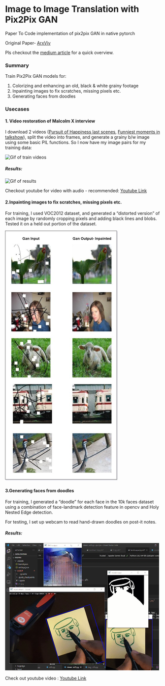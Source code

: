 # Image to Image Translation with Pix2Pix GAN
Paper To Code implementation of pix2pix GAN in native pytorch

Original Paper- [ArxViv](https://arxiv.org/abs/1611.07004)


Pls checkout the [medium article](https://medium.com/@noufalsamsudin/image-to-image-translations-for-colorizing-videos-image-restoration-and-face-generation-14b7d7a40b34?sk=a73efb61df685f717459ab89e8f2a0ba) for a quick overview.

### Summary

Train Pix2Pix GAN models for:
1. Colorizing and enhancing an old, black & white grainy footage
2. Inpainting images to fix scratches, missing pixels etc.
3. Generating faces from doodles


### Usecases

#### 1. Video restoration of Malcolm X interview

 I download 2 videos ([Pursuit of Happiness last scenes](https://www.youtube.com/watch?v=x8-7mHT9edg&ab_channel=CiprianVatamanu), [Funniest moments in talkshow](https://www.youtube.com/watch?v=hO5Fp9ZLFqE&ab_channel=ComedySpace)), split the video into frames, and generate a grainy b/w image using some basic PIL functions. So I now have my image pairs for my training data:
 
 ![Gif of train videos](https://github.com/kvsnoufal/pix2pix/blob/master/docs/malcolm_train_gif.gif)
 
 ##### Results:

![Gif of results](https://github.com/kvsnoufal/pix2pix/blob/master/docs/malcolm_result_gif.gif)


Checkout youtube for video with audio - recommended:
[Youtube Link](https://youtu.be/Fhb1uHk80XQ)

#### 2.Inpainting images to fix scratches, missing pixels etc.

For training, I used VOC2012 dataset, and generated a “distorted version” of each image by randomly cropping pixels and adding black lines and blobs. Tested it on a held out portion of the dataset.

![Pic of results](https://github.com/kvsnoufal/pix2pix/blob/master/docs/inpainting_results.jpeg)


#### 3.Generating faces from doodles

For training, I generated a “doodle” for each face in the 10k faces dataset using a combination of face-landmark detection feature in opencv and Holy Nested Edge detection.

For testing, I set up webcam to read hand-drawn doodles on post-it notes.

##### Results:

![Gif of doodle results](https://github.com/kvsnoufal/pix2pix/blob/master/docs/doodleface_gif.gif)


Check out youtube video :
[Youtube Link](https://youtu.be/92gwRyJS8m8)







